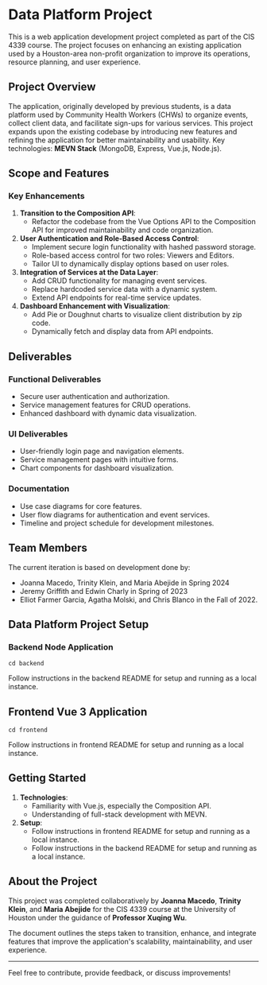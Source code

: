 # Data Platform Project

This is a web application development project completed as part of the CIS 4339 course. The project focuses on enhancing an existing application used by a Houston-area non-profit organization to improve its operations, resource planning, and user experience.

## Project Overview
The application, originally developed by previous students, is a data platform used by Community Health Workers (CHWs) to organize events, collect client data, and facilitate sign-ups for various services. This project expands upon the existing codebase by introducing new features and refining the application for better maintainability and usability.
Key technologies: **MEVN Stack** (MongoDB, Express, Vue.js, Node.js).

## Scope and Features

### Key Enhancements
1. **Transition to the Composition API**:
   - Refactor the codebase from the Vue Options API to the Composition API for improved maintainability and code organization.
2. **User Authentication and Role-Based Access Control**:
   - Implement secure login functionality with hashed password storage.
   - Role-based access control for two roles: Viewers and Editors.
   - Tailor UI to dynamically display options based on user roles.
3. **Integration of Services at the Data Layer**:
   - Add CRUD functionality for managing event services.
   - Replace hardcoded service data with a dynamic system.
   - Extend API endpoints for real-time service updates.
4. **Dashboard Enhancement with Visualization**:
   - Add Pie or Doughnut charts to visualize client distribution by zip code.
   - Dynamically fetch and display data from API endpoints.

## Deliverables

### Functional Deliverables
- Secure user authentication and authorization.
- Service management features for CRUD operations.
- Enhanced dashboard with dynamic data visualization.

### UI Deliverables
- User-friendly login page and navigation elements.
- Service management pages with intuitive forms.
- Chart components for dashboard visualization.

### Documentation
- Use case diagrams for core features.
- User flow diagrams for authentication and event services.
- Timeline and project schedule for development milestones.

## Team Members
The current iteration is based on development done by:
* Joanna Macedo, Trinity Klein, and Maria Abejide in Spring 2024
* Jeremy Griffith and Edwin Charly in Spring of 2023
* Elliot Farmer Garcia, Agatha	Molski, and Chris Blanco in the Fall of 2022.


## Data Platform Project Setup

### Backend Node Application
```
cd backend
```
Follow instructions in the backend README for setup and running as a local instance.

## Frontend Vue 3 Application
```
cd frontend
```
Follow instructions in frontend README for setup and running as a local instance.


## Getting Started

1. **Technologies**:
   - Familiarity with Vue.js, especially the Composition API.
   - Understanding of full-stack development with MEVN.
2. **Setup**:
   - Follow instructions in frontend README for setup and running as a local instance.
   - Follow instructions in the backend README for setup and running as a local instance.

## About the Project

This project was completed collaboratively by **Joanna Macedo**, **Trinity Klein**, and **Maria Abejide** for the CIS 4339 course at the University of Houston under the guidance of **Professor Xuqing Wu**.

The document outlines the steps taken to transition, enhance, and integrate features that improve the application's scalability, maintainability, and user experience.

---

Feel free to contribute, provide feedback, or discuss improvements!

